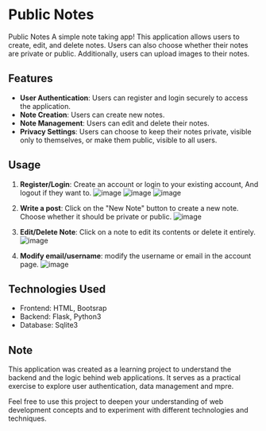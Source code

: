 # Public Notes

Public Notes A simple note taking app! This application allows users to create, edit, and delete notes. Users can also choose whether their notes are private or public. Additionally, users can upload images to their notes.

## Features

- **User Authentication**: Users can register and login securely to access the application.
- **Note Creation**: Users can create new notes.
- **Note Management**: Users can edit and delete their notes.
- **Privacy Settings**: Users can choose to keep their notes private, visible only to themselves, or make them public, visible to all users.

## Usage

1. **Register/Login**: Create an account or login to your existing account, And logout if they want to.
   ![image](https://github.com/soufiane27-mlk/Public-Notes/assets/80133999/333b1f79-f1a9-4fe8-94df-f50f2240ceb7)
   ![image](https://github.com/soufiane27-mlk/Public-Notes/assets/80133999/90894fad-3f71-44d8-8451-ee4a516077d8)
   ![image](https://github.com/soufiane27-mlk/Public-Notes/assets/80133999/d1007fa0-f1b1-4def-a2fe-ed89b76b0371)

3. **Write a post**: Click on the "New Note" button to create a new note. Choose whether it should be private or public.
   ![image](https://github.com/soufiane27-mlk/Public-Notes/assets/80133999/e16149f2-ce92-47b6-8a4c-afff3fcbfacd)

4. **Edit/Delete Note**: Click on a note to edit its contents or delete it entirely.
   ![image](https://github.com/soufiane27-mlk/Public-Notes/assets/80133999/f5420d0f-3e7c-4cdb-aec4-d92d751c40a6)
   
5. **Modify email/username**: modify the username or email in the account page.
   ![image](https://github.com/soufiane27-mlk/Public-Notes/assets/80133999/928a49a3-4f7a-4ce7-9971-53c820839347)

   

## Technologies Used

- Frontend: HTML, Bootsrap
- Backend: Flask, Python3
- Database: Sqlite3

## Note
  This application was created as a learning project to understand the backend and the logic behind web applications. It serves as a practical exercise to explore user authentication, data management and mpre.

  Feel free to use this project to deepen your understanding of web development concepts and to experiment with different technologies and techniques.


